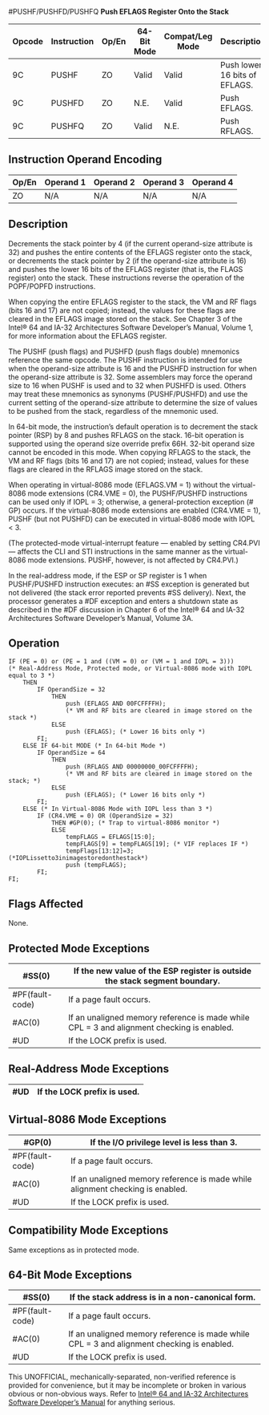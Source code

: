 #PUSHF/PUSHFD/PUSHFQ
**Push EFLAGS Register Onto the Stack**

| Opcode | Instruction | Op/En | 64-Bit Mode | Compat/Leg Mode | Description                   |
| ------ | ----------- | ----- | ----------- | --------------- | ----------------------------- |
| 9C     | PUSHF       | ZO    | Valid       | Valid           | Push lower 16 bits of EFLAGS. |
| 9C     | PUSHFD      | ZO    | N.E.        | Valid           | Push EFLAGS.                  |
| 9C     | PUSHFQ      | ZO    | Valid       | N.E.            | Push RFLAGS.                  |

## Instruction Operand Encoding

| Op/En | Operand 1 | Operand 2 | Operand 3 | Operand 4 |
| ----- | --------- | --------- | --------- | --------- |
| ZO    | N/A       | N/A       | N/A       | N/A       |

## Description

Decrements the stack pointer by 4 (if the current operand-size attribute is 32) and pushes the entire contents of the EFLAGS register onto the stack, or decrements the stack pointer by 2 (if the operand-size attribute is 16) and pushes the lower 16 bits of the EFLAGS register (that is, the FLAGS register) onto the stack. These instructions reverse the operation of the POPF/POPFD instructions.

When copying the entire EFLAGS register to the stack, the VM and RF flags (bits 16 and 17) are not copied; instead, the values for these flags are cleared in the EFLAGS image stored on the stack. See Chapter 3 of the Intel® 64 and IA-32 Architectures Software Developer’s Manual, Volume 1, for more information about the EFLAGS register.

The PUSHF (push flags) and PUSHFD (push flags double) mnemonics reference the same opcode. The PUSHF instruction is intended for use when the operand-size attribute is 16 and the PUSHFD instruction for when the operand-size attribute is 32. Some assemblers may force the operand size to 16 when PUSHF is used and to 32 when PUSHFD is used. Others may treat these mnemonics as synonyms (PUSHF/PUSHFD) and use the current setting of the operand-size attribute to determine the size of values to be pushed from the stack, regardless of the mnemonic used.

In 64-bit mode, the instruction’s default operation is to decrement the stack pointer (RSP) by 8 and pushes RFLAGS on the stack. 16-bit operation is supported using the operand size override prefix 66H. 32-bit operand size cannot be encoded in this mode. When copying RFLAGS to the stack, the VM and RF flags (bits 16 and 17) are not copied; instead, values for these flags are cleared in the RFLAGS image stored on the stack.

When operating in virtual-8086 mode (EFLAGS.VM = 1) without the virtual-8086 mode extensions (CR4.VME = 0), the PUSHF/PUSHFD instructions can be used only if IOPL = 3; otherwise, a general-protection exception (#​​​​GP) occurs. If the virtual-8086 mode extensions are enabled (CR4.VME = 1), PUSHF (but not PUSHFD) can be executed in virtual-8086 mode with IOPL < 3.

(The protected-mode virtual-interrupt feature — enabled by setting CR4.PVI — affects the CLI and STI instructions in the same manner as the virtual-8086 mode extensions. PUSHF, however, is not affected by CR4.PVI.)

In the real-address mode, if the ESP or SP register is 1 when PUSHF/PUSHFD instruction executes: an #​​​​​SS exception is generated but not delivered (the stack error reported prevents #​​​​​SS delivery). Next, the processor generates a #​DF exception and enters a shutdown state as described in the #​DF discussion in Chapter 6 of the Intel® 64 and IA-32 Architectures Software Developer’s Manual, Volume 3A.

## Operation

```
IF (PE = 0) or (PE = 1 and ((VM = 0) or (VM = 1 and IOPL = 3)))
(* Real-Address Mode, Protected mode, or Virtual-8086 mode with IOPL equal to 3 *)
    THEN
        IF OperandSize = 32
            THEN
                push (EFLAGS AND 00FCFFFFH);
                (* VM and RF bits are cleared in image stored on the stack *)
            ELSE
                push (EFLAGS); (* Lower 16 bits only *)
        FI;
    ELSE IF 64-bit MODE (* In 64-bit Mode *)
        IF OperandSize = 64
            THEN
                push (RFLAGS AND 00000000_00FCFFFFH);
                (* VM and RF bits are cleared in image stored on the stack; *)
            ELSE
                push (EFLAGS); (* Lower 16 bits only *)
        FI;
    ELSE (* In Virtual-8086 Mode with IOPL less than 3 *)
        IF (CR4.VME = 0) OR (OperandSize = 32)
            THEN #​​​​GP(0); (* Trap to virtual-8086 monitor *)
            ELSE
                tempFLAGS = EFLAGS[15:0];
                tempFLAGS[9] = tempFLAGS[19]; (* VIF replaces IF *)
                tempFlags[13:12]=3; (*IOPLissetto3inimagestoredonthestack*)
                push (tempFLAGS);
        FI;
FI;

```

## Flags Affected

None.

## Protected Mode Exceptions

| \#​​​​​SS(0)      | If the new value of the ESP register is outside the stack segment boundary.               |
| ----------------- | ----------------------------------------------------------------------------------------- |
| \#​PF(fault-code) | If a page fault occurs.                                                                   |
| \#​AC(0)          | If an unaligned memory reference is made while CPL = 3 and alignment checking is enabled. |
| #​​​UD            | If the LOCK prefix is used.                                                               |

## Real-Address Mode Exceptions

| #​​​UD | If the LOCK prefix is used. |
| ------ | --------------------------- |

## Virtual-8086 Mode Exceptions

| \#​​​​GP(0)       | If the I/O privilege level is less than 3.                                    |
| ----------------- | ----------------------------------------------------------------------------- |
| \#​PF(fault-code) | If a page fault occurs.                                                       |
| \#​AC(0)          | If an unaligned memory reference is made while alignment checking is enabled. |
| #​​​UD            | If the LOCK prefix is used.                                                   |

## Compatibility Mode Exceptions

Same exceptions as in protected mode.

## 64-Bit Mode Exceptions

| \#​​​​​SS(0)      | If the stack address is in a non-canonical form.                                          |
| ----------------- | ----------------------------------------------------------------------------------------- |
| \#​PF(fault-code) | If a page fault occurs.                                                                   |
| \#​AC(0)          | If an unaligned memory reference is made while CPL = 3 and alignment checking is enabled. |
| #​​​UD            | If the LOCK prefix is used.                                                               |

This UNOFFICIAL, mechanically-separated, non-verified reference is provided for convenience, but it may be
incomplete or broken in various obvious or non-obvious
ways. Refer to [Intel® 64 and IA-32 Architectures Software Developer’s Manual](https://software.intel.com/en-us/download/intel-64-and-ia-32-architectures-sdm-combined-volumes-1-2a-2b-2c-2d-3a-3b-3c-3d-and-4) for anything serious.

